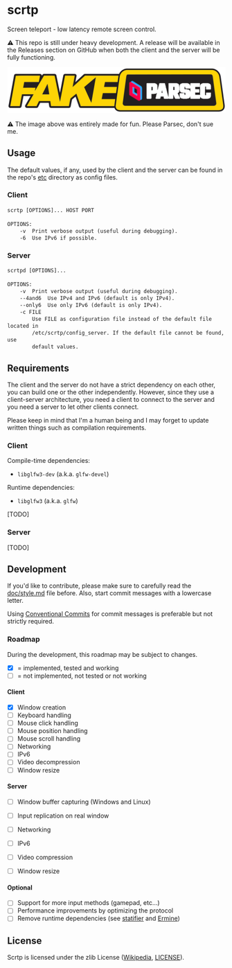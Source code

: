 # scrtp

Screen teleport - low latency remote screen control.

⚠ This repo is still under heavy development. A release will be available in the
Releases section on GitHub when both the client and the server will be fully
functioning.

![fake parsec logo](img/fake_parsec_logo.png)

⚠ The image above was entirely made for fun. Please Parsec, don't sue me.

## Usage

The default values, if any, used by the client and the server can be found in
the repo's [etc](etc/) directory as config files.

### Client

```
scrtp [OPTIONS]... HOST PORT

OPTIONS:
    -v  Print verbose output (useful during debugging).
    -6  Use IPv6 if possible.
```

### Server

```
scrtpd [OPTIONS]...

OPTIONS:
    -v  Print verbose output (useful during debugging).
    --4and6  Use IPv4 and IPv6 (default is only IPv4).
    --only6  Use only IPv6 (default is only IPv4).
    -c FILE
        Use FILE as configuration file instead of the default file located in
        /etc/scrtp/config_server. If the default file cannot be found, use
        default values.
```

## Requirements

The client and the server do not have a strict dependency on each other, you can
build one or the other independently. However, since they use a client-server
architecture, you need a client to connect to the server and you need a server
to let other clients connect.

Please keep in mind that I'm a human being and I may forget to update written
things such as compilation requirements.

### Client

Compile-time dependencies:
 - `libglfw3-dev` (a.k.a. `glfw-devel`)

Runtime dependencies:
 - `libglfw3` (a.k.a. `glfw`)

[TODO]

### Server

[TODO]

## Development

If you'd like to contribute, please make sure to carefully read the
[doc/style.md](doc/style.md) file before. Also, start commit messages with a
lowercase letter.

Using [Conventional Commits](https://www.conventionalcommits.org) for commit
messages is preferable but not strictly required.

### Roadmap

During the development, this roadmap may be subject to changes.

- [x] = implemented, tested and working
- [ ] = not implemented, not tested or not working

#### Client

 - [x] Window creation
 - [ ] Keyboard handling
 - [ ] Mouse click handling
 - [ ] Mouse position handling
 - [ ] Mouse scroll handling
 - [ ] Networking
 - [ ] IPv6
 - [ ] Video decompression
 - [ ] Window resize

#### Server

 - [ ] Window buffer capturing (Windows and Linux)
 - [ ] Input replication on real window
 - [ ] Networking
 - [ ] IPv6
 - [ ] Video compression
 - [ ] Window resize


#### Optional

 - [ ] Support for more input methods (gamepad, etc...)
 - [ ] Performance improvements by optimizing the protocol
 - [ ] Remove runtime dependencies (see
       [statifier](http://statifier.sourceforge.net/) and
       [Ermine](http://www.magicermine.com/))

## License

Scrtp is licensed under the zlib License
([Wikipedia](https://en.wikipedia.org/wiki/Zlib_License), [LICENSE](LICENSE)).
